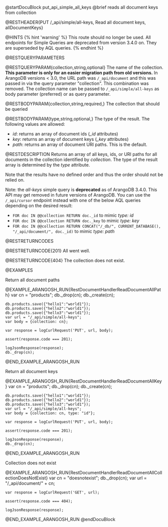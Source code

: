 
@startDocuBlock put_api_simple_all_keys
@brief reads all document keys from collection

@RESTHEADER{PUT /_api/simple/all-keys, Read all document keys, allDocumentKeys}

@HINTS
{% hint 'warning' %}
This route should no longer be used.
All endpoints for Simple Queries are deprecated from version 3.4.0 on.
They are superseded by AQL queries.
{% endhint %}

@RESTQUERYPARAMETERS

@RESTQUERYPARAM{collection,string,optional}
The name of the collection.
**This parameter is only for an easier migration path from old versions.**
In ArangoDB versions < 3.0, the URL path was `/_api/document` and
this was passed in via the query parameter "collection".
This combination was removed. The collection name can be passed to
`/_api/simple/all-keys` as body parameter (preferred) or as query parameter.

@RESTBODYPARAM{collection,string,required,}
The collection that should be queried

@RESTBODYPARAM{type,string,optional,}
The type of the result. The following values are allowed:<br>
  - *id*: returns an array of document ids (*_id* attributes)
  - *key*: returns an array of document keys (*_key* attributes)
  - *path*: returns an array of document URI paths. This is the default.

@RESTDESCRIPTION
Returns an array of all keys, ids, or URI paths for all documents in the
collection identified by *collection*. The type of the result array is
determined by the *type* attribute.

Note that the results have no defined order and thus the order should
not be relied on.

Note: the *all-keys* simple query is **deprecated** as of ArangoDB 3.4.0.
This API may get removed in future versions of ArangoDB. You can use the
`/_api/cursor` endpoint instead with one of the below AQL queries depending
on the desired result:

- `FOR doc IN @@collection RETURN doc._id` to mimic *type: id*
- `FOR doc IN @@collection RETURN doc._key` to mimic *type: key*
- `FOR doc IN @@collection RETURN CONCAT("/_db/", CURRENT_DATABASE(), "/_api/document/", doc._id)`
  to mimic *type: path*

@RESTRETURNCODES

@RESTRETURNCODE{201}
All went well.

@RESTRETURNCODE{404}
The collection does not exist.

@EXAMPLES

Return all document paths

@EXAMPLE_ARANGOSH_RUN{RestDocumentHandlerReadDocumentAllPath}
    var cn = "products";
    db._drop(cn);
    db._create(cn);

    db.products.save({"hello1":"world1"});
    db.products.save({"hello2":"world1"});
    db.products.save({"hello3":"world1"});
    var url = "/_api/simple/all-keys";
    var body = {collection: cn};

    var response = logCurlRequest('PUT', url, body);

    assert(response.code === 201);

    logJsonResponse(response);
    db._drop(cn);
@END_EXAMPLE_ARANGOSH_RUN

Return all document keys

@EXAMPLE_ARANGOSH_RUN{RestDocumentHandlerReadDocumentAllKey}
    var cn = "products";
    db._drop(cn);
    db._create(cn);

    db.products.save({"hello1":"world1"});
    db.products.save({"hello2":"world1"});
    db.products.save({"hello3":"world1"});
    var url = "/_api/simple/all-keys";
    var body = {collection: cn, type: "id"};

    var response = logCurlRequest('PUT', url, body);

    assert(response.code === 201);

    logJsonResponse(response);
    db._drop(cn);
@END_EXAMPLE_ARANGOSH_RUN

Collection does not exist

@EXAMPLE_ARANGOSH_RUN{RestDocumentHandlerReadDocumentAllCollectionDoesNotExist}
    var cn = "doesnotexist";
    db._drop(cn);
    var url = "/_api/document/" + cn;

    var response = logCurlRequest('GET', url);

    assert(response.code === 404);

    logJsonResponse(response);
@END_EXAMPLE_ARANGOSH_RUN
@endDocuBlock

